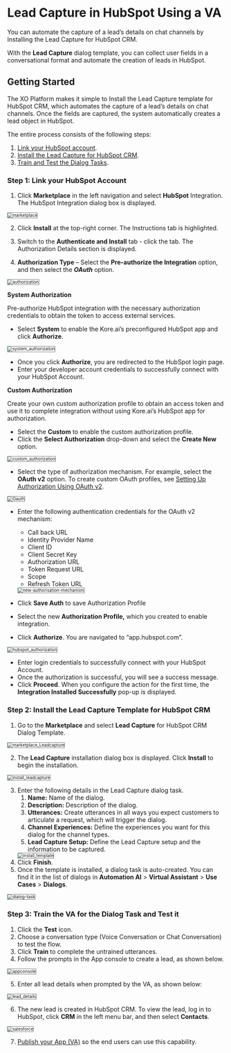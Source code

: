 # Lead Capture in HubSpot Using a VA

You can automate the capture of a lead’s details on chat channels by Installing the Lead Capture for HubSpot CRM. 

With the **Lead Capture** dialog template, you can collect user fields in a conversational format and automate the creation of leads in HubSpot.


## Getting Started

The XO Platform makes it simple to Install the Lead Capture template for HubSpot CRM, which automates the capture of a lead’s details on chat channels. Once the fields are captured, the system automatically creates a lead object in HubSpot.

The entire process consists of the following steps:

1. [Link your HubSpot account](#step-1-link-your-hubspot-account).
2. [Install the Lead Capture for HubSpot CRM](#step-2-install-the-lead-capture-template-for-hubspot-crm).
3. [Train and Test the Dialog Tasks](#step-3-train-the-va-for-the-dialog-task-and-test-it).

### Step 1: Link your HubSpot Account

1. Click **Marketplace** in the left navigation and select **HubSpot** Integration. The HubSpot Integration dialog box is displayed.  
<img src="../images/marketplace_hubspot.png" alt="marketplace" title="marketplace" style="border: 1px solid gray; zoom:70%;">

2. Click **Install** at the top-right corner. The Instructions tab is highlighted. 

3. Switch to the **Authenticate and Install** tab - click the tab. The Authorization Details section is displayed.
4. **Authorization Type** – Select the **Pre-authorize the Integration** option, and then select the **_OAuth_** option.  
<img src="../images/authorization.png" alt="authorization" title="authorization" style="border: 1px solid gray; zoom:70%;">
 
**System Authorization**

Pre-authorize HubSpot integration with the necessary authorization credentials to obtain the token to access external services.

* Select **System** to enable the Kore.ai’s preconfigured HubSpot app and click **Authorize**.  
<img src="../images/system_authorization.png" alt="system_authorization" title="system_authorization" style="border: 1px solid gray; zoom:70%;">
 
 * Once you click **Authorize**, you are redirected to the HubSpot login page.
 * Enter your developer account credentials to successfully connect with your HubSpot Account.

**Custom Authorization**

Create your own custom authorization profile to obtain an access token and use it to complete integration without using Kore.ai’s HubSpot app for authorization.

* Select the **Custom** to enable the custom authorization profile.
* Click the **Select Authorization** drop-down and select the **Create New** option.  
<img src="../images/custom_authorization.png" alt="custom_authorization" title="custom_authorization" style="border: 1px solid gray; zoom:70%;">

* Select the type of authorization mechanism. For example, select the **OAuth v2** option. To create custom OAuth profiles, see [Setting Up Authorization Using OAuth v2](../../app-settings/dev-tools/bot-authorization/setting-up-authorization-using-oauth-v2.md).  
<img src="../images/Oauth.png" alt="Oauth" title="Oauth" style="border: 1px solid gray; zoom:70%;">

* Enter the following authentication credentials for the OAuth v2 mechanism:
    * Call back URL
    * Identity Provider Name
    * Client ID
    * Client Secret Key
    * Authorization URL
    * Token Request URL
    * Scope
    * Refresh Token URL  
    <img src="../images/new-authorisation-mechanism.png" alt="new-authorisation-mechanism" title="new-authorisation-mechanism" style="border: 1px solid gray; zoom:70%;">

* Click **Save Auth** to save Authorization Profile
* Select the new **Authorization Profile,** which you created to enable integration.
* Click **Authorize**. You are navigated to “app.hubspot.com”.  
<img src="../images/hubspot_authorization.png" alt="hubspot_authorization" title="hubspot_authorization" style="border: 1px solid gray; zoom:70%;">

* Enter login credentials to successfully connect with your HubSpot Account.
* Once the authorization is successful, you will see a success message.
* Click **Proceed**. When you configure the action for the first time, the **Integration Installed Successfully** pop-up is displayed.

### Step 2: Install the Lead Capture Template for HubSpot CRM

1. Go to the **Marketplace** and select **Lead Capture** for HubSpot CRM Dialog Template.  
<img src="../images/marketplace_Leadcapture.png" alt="marketplace_Leadcapture" title="marketplace_Leadcapture" style="border: 1px solid gray; zoom:70%;">

2. The **Lead Capture** installation dialog box is displayed. Click **Install** to begin the installation.  
<img src="../images/install_leadcapture.png" alt="install_leadcapture" title="install_leadcapture" style="border: 1px solid gray; zoom:70%;">
 
3. Enter the following details in the Lead Capture dialog task.
    1. **Name:** Name of the dialog.
    2. **Description:** Description of the dialog.
    3. **Utterances:** Create utterances in all ways you expect customers to articulate a request, which will trigger the dialog.
    4. **Channel Experiences:** Define the experiences you want for this dialog for the channel types.
    5. **Lead Capture Setup:** Define the Lead Capture setup and the information to be captured.  
    <img src="../images/install_template.png" alt="install_template" title="install_template" style="border: 1px solid gray; zoom:70%;">
4. Click **Finish**.
5. Once the template is installed, a dialog task is auto-created. You can find it in the list of dialogs in **Automation AI** > **Virtual Assistant** > **Use Cases** > **Dialogs**.  
<img src="../images/dialog-task.png" alt="dialog-task" title="dialog-task" style="border: 1px solid gray; zoom:70%;">

### Step 3: Train the VA for the Dialog Task and Test it

1. Click the **Test** icon.
2. Choose a conversation type (Voice Conversation or Chat Conversation) to test the flow.
3. Click **Train** to complete the untrained utterances.
4. Follow the prompts in the App console to create a lead, as shown below.  
<img src="../images/appconsole.png" alt="appconsole" title="appconsole" style="border: 1px solid gray; zoom:70%;">

5. Enter all lead details when prompted by the VA, as shown below:  
<img src="../images/lead_details.png" alt="lead_details" title="lead_details" style="border: 1px solid gray; zoom:70%;">

6. The new lead is created in HubSpot CRM. To view the lead, log in to HubSpot, click **CRM** in the left menu bar, and then select **Contacts**.  
<img src="..//images/Hubspot.png" alt="salesforce" title="salesforce" style="border: 1px solid gray; zoom:70%;">

7. [Publish your App (VA)](../../deploy/publishing-bot.md) so the end users can use this capability.